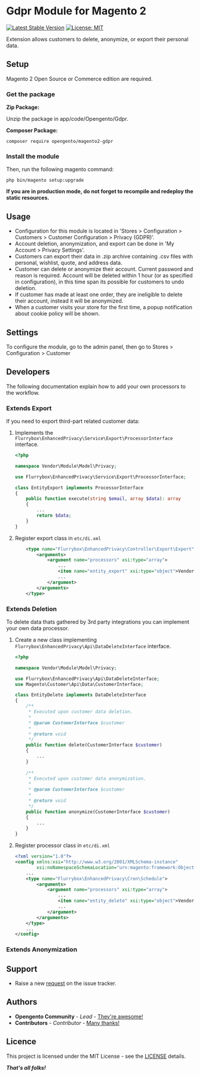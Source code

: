 # Gdpr Module for Magento 2

[![Latest Stable Version](https://img.shields.io/packagist/v/opengento/module-gdpr.svg?style=flat-square)](https://packagist.org/packages/opengento/module-gdpr)
[![License: MIT](https://img.shields.io/github/license/opengento/magento2-rgpd.svg?style=flat-square)](./LICENSE) 


Extension allows customers to delete, anonymize, or export their personal data.


## Setup

Magento 2 Open Source or Commerce edition are required.

### Get the package

**Zip Package:**

Unzip the package in app/code/Opengento/Gdpr.

**Composer Package:**

```
composer require opengento/magento2-gdpr
```

### Install the module

Then, run the following magento command:

```
php bin/magento setup:upgrade
```

**If you are in production mode, do not forget to recompile and redeploy the static resources.**

## Usage

* Configuration for this module is located in 'Stores > Configuration > Customers > Customer Configuration > Privacy (GDPR)'.
* Account deletion, anonymization, and export can be done in 'My Account > Privacy Settings'.
* Customers can export their data in .zip archive containing .csv files with personal, wishlist, quote, and address data.
* Customer can delete or anonymize their account. Current password and reason is required. Account will be deleted within 1 hour (or as specified in configuration), in this time span its possible for customers to undo deletion.
* If customer has made at least one order, they are ineligible to delete their account, instead it will be anonymized.
* When a customer visits your store for the first time, a popup notification about cookie policy will be shown.


## Settings

To configure the module, go to the admin panel, then go to Stores > Configuration > Customer

## Developers

The following documentation explain how to add your own processors to the workflow.

### Extends Export

If you need to export third-part related customer data:

1. Implements the `Flurrybox\EnhancedPrivacy\Service\Export\ProcessorInterface` interface.
    ```php
    <?php
    
    namespace Vendor\Module\Model\Privacy;
    
    use Flurrybox\EnhancedPrivacy\Service\Export\ProcessorInterface;
    
    class EntityExport implements ProcessorInterface
    {   
        public function execute(string $email, array $data): array 
        {
            ...
            return $data;
        }
    }
    ```

2. Register export class in `etc/di.xml`
    ```xml
        <type name="Flurrybox\EnhancedPrivacy\Controller\Export\Export">
            <arguments>
                <argument name="processors" xsi:type="array">
                    ...
                    <item name="entity_export" xsi:type="object">Vendor\Module\Model\Privacy\EntityExport</item>
                    ...
                </argument>
            </arguments>
        </type>
    ```

### Extends Deletion
To delete data thats gathered by 3rd party integrations you can implement your own data processor.

1. Create a new class implementing `Flurrybox\EnhancedPrivacy\Api\DataDeleteInterface` interface.
    ```php
    <?php
    
    namespace Vendor\Module\Model\Privacy;
    
    use Flurrybox\EnhancedPrivacy\Api\DataDeleteInterface;
    use Magento\Customer\Api\Data\CustomerInterface;
    
    class EntityDelete implements DataDeleteInterface
    {
        /**
         * Executed upon customer data deletion.
         *
         * @param CustomerInterface $customer
         *
         * @return void
         */
        public function delete(CustomerInterface $customer)
        {
            ...
        }
        
        /**
         * Executed upon customer data anonymization.
         *
         * @param CustomerInterface $customer
         *
         * @return void
         */
        public function anonymize(CustomerInterface $customer)
        {
            ...
        }
    }
    ```
2. Register processor class in `etc/di.xml`
    ```xml
    <?xml version="1.0"?>
    <config xmlns:xsi="http://www.w3.org/2001/XMLSchema-instance"
            xsi:noNamespaceSchemaLocation="urn:magento:framework:ObjectManager/etc/config.xsd">
        ...
        <type name="Flurrybox\EnhancedPrivacy\Cron\Schedule">
            <arguments>
                <argument name="processors" xsi:type="array">
                    ...
                    <item name="entity_delete" xsi:type="object">Vendor\Module\Model\Privacy\EntityDelete</item>
                    ...
                </argument>
            </arguments>
        </type>
        ...
    </config>
    ```

### Extends Anonymization



## Support

- Raise a new [request](https://github.com/opengento/magento2-rgpd/issues) on the issue tracker.

## Authors

- **Opengento Community** - *Lead* - [They're awesome!](https://github.com/opengento)
- **Contributors** - *Contributor* - [Many thanks!](https://github.com/opengento/magento2-rgpd/graphs/contributors)

## Licence

This project is licensed under the MIT License - see the [LICENSE](./LICENSE) details.

***That's all folks!***
